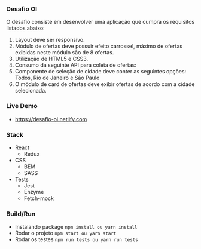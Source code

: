 ### Desafio OI

O desafio consiste em desenvolver uma aplicação que cumpra os requisitos listados abaixo:

1.  Layout deve ser responsivo.
2.  Módulo de ofertas deve possuir efeito carrossel, máximo de ofertas exibidas neste módulo são de 8 ofertas.
3.  Utilização de HTML5 e CSS3.
4.  Consumo da seguinte API para coleta de ofertas:
5.  Componente de seleção de cidade deve conter as seguintes opções: Todos, Rio de Janeiro e São Paulo
6.  O módulo de card de ofertas deve exibir ofertas de acordo com a cidade selecionada.

### Live Demo
- https://desafio-oi.netlify.com
### Stack
 - React
	 - Redux
- CSS 
	- BEM
	- SASS
- Tests
	- Jest
	- Enzyme
	- Fetch-mock

###  Build/Run
- Instalando package
`npm install ou yarn install`
- Rodar o projeto
`npm start ou yarn start`
- Rodar os testes
`npm run tests ou yarn run tests`

